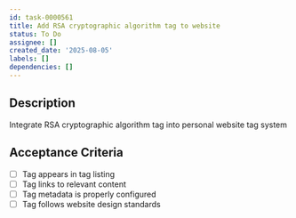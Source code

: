 ```yaml
---
id: task-0000561
title: Add RSA cryptographic algorithm tag to website
status: To Do
assignee: []
created_date: '2025-08-05'
labels: []
dependencies: []
---
```


## Description

Integrate RSA cryptographic algorithm tag into personal website tag system

## Acceptance Criteria

- [ ] Tag appears in tag listing
- [ ] Tag links to relevant content
- [ ] Tag metadata is properly configured
- [ ] Tag follows website design standards
